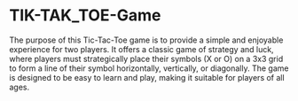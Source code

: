 # TIK-TAK_TOE-Game
The purpose of this Tic-Tac-Toe game is to provide a simple and enjoyable experience for two players. It offers a classic game of strategy and luck, where players must strategically place their symbols (X or O) on a 3x3 grid to form a line of their symbol horizontally, vertically, or diagonally. The game is designed to be easy to learn and play, making it suitable for players of all ages.
